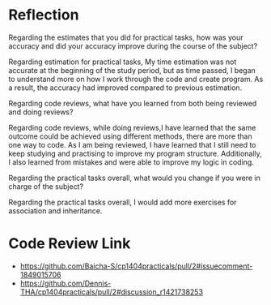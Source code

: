 # Reflection
Regarding the estimates that you did for practical tasks, how was your accuracy and did your accuracy improve during the course of the subject?

Regarding estimation for practical tasks, My time estimation was not accurate at the beginning of the study period, but as time passed, I began
to understand more on how I work through the code and create program. As a result, the accuracy had improved compared to previous estimation.

Regarding code reviews, what have you learned from both being reviewed and doing reviews?

Regarding code reviews, while doing reviews,I have learned that the same outcome could be achieved using different methods, there are more than one way to code.
As I am being reviewed, I have learned that I still need to keep studying and practising to improve my program structure. Additionally, I also 
learned from mistakes and were able to improve my logic in coding. 

Regarding the practical tasks overall, what would you change if you were in charge of the subject?

Regarding the practical tasks overall, I would add more exercises for association and inheritance. 

# Code Review Link
- https://github.com/Baicha-S/cp1404practicals/pull/2#issuecomment-1849015706
- https://github.com/Dennis-THA/cp1404practicals/pull/2#discussion_r1421738253